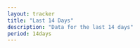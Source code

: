```yaml
---
layout: tracker
title: "Last 14 Days"
description: "Data for the last 14 days"
period: 14days
---
```

